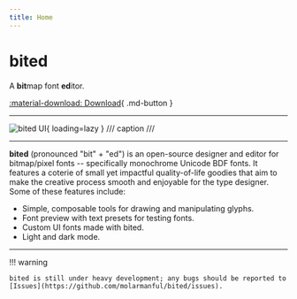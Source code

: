 ```yaml
---
title: Home
---
```


# bited

A **bit**map font **ed**itor.

[:material-download: Download](download/index.md){ .md-button }

---

![bited UI](assets/ui.png){ loading=lazy }
/// caption
///

---

**bited** (pronounced "bit" + "ed") is an open-source designer and editor for
bitmap/pixel fonts -- specifically monochrome Unicode BDF fonts. It features a
coterie of small yet impactful quality-of-life goodies that aim to make the
creative process smooth and enjoyable for the type designer. Some of these
features include:

- Simple, composable tools for drawing and manipulating glyphs.
- Font preview with text presets for testing fonts.
- Custom UI fonts made with bited.
- Light and dark mode.

---

!!! warning

    bited is still under heavy development; any bugs should be reported to
    [Issues](https://github.com/molarmanful/bited/issues).
